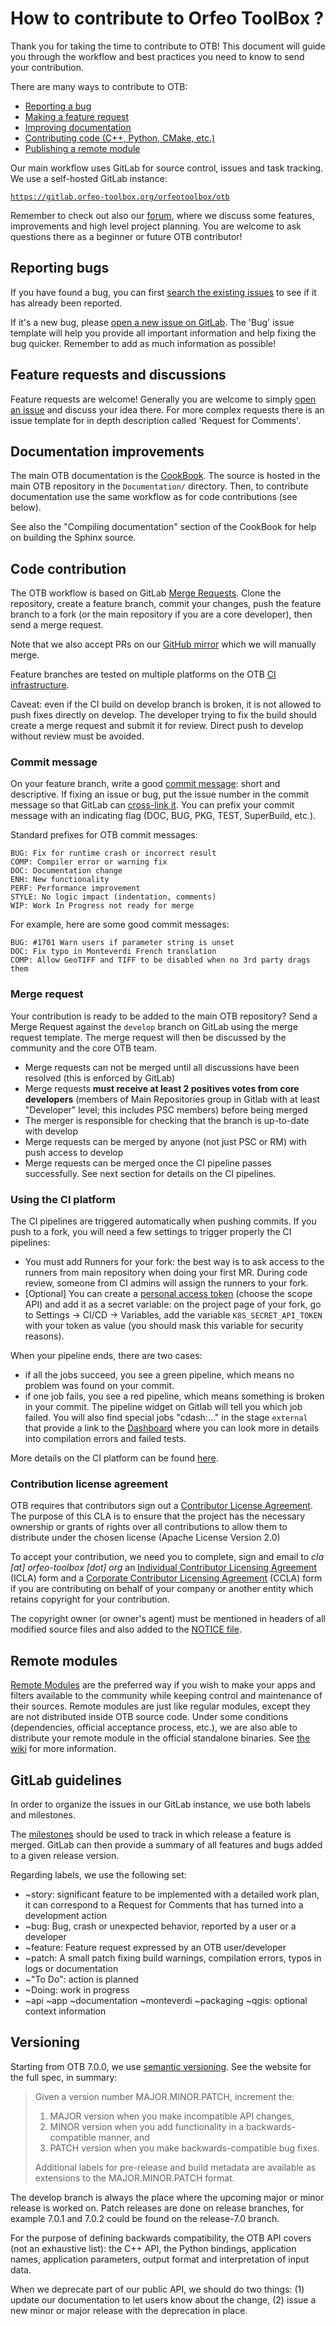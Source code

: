 # How to contribute to Orfeo ToolBox ?

Thank you for taking the time to contribute to OTB! This document will guide you
through the workflow and best practices you need to know to send your
contribution.

There are many ways to contribute to OTB:

* [Reporting a bug](#reporting-bugs)
* [Making a feature request](#feature-requests-and-discussions)
* [Improving documentation](#documentation-improvements)
* [Contributing code (C++, Python, CMake, etc.)](#code-contribution)
* [Publishing a remote module](#remote-modules)

Our main workflow uses GitLab for source control, issues and task tracking. We
use a self-hosted GitLab instance:

[`https://gitlab.orfeo-toolbox.org/orfeotoolbox/otb`](https://gitlab.orfeo-toolbox.org/orfeotoolbox/otb)

Remember to check out also our [forum](https://forum.orfeo-toolbox.org/),
where we discuss some features, improvements and high level project planning.
You are welcome to ask questions there as a beginner or future OTB contributor!

## Reporting bugs

If you have found a bug, you can first [search the existing issues](https://gitlab.orfeo-toolbox.org/orfeotoolbox/otb/issues?label_name%5B%5D=bug)
to see if it has already been reported.

If it's a new bug, please [open a new issue on GitLab](https://gitlab.orfeo-toolbox.org/orfeotoolbox/otb/issues/new).
The 'Bug' issue template will help you provide all important information and
help fixing the bug quicker. Remember to add as much information as possible!

## Feature requests and discussions

Feature requests are welcome! Generally you are welcome to simply [open an issue](https://gitlab.orfeo-toolbox.org/orfeotoolbox/otb/issues)
and discuss your idea there. For more complex requests there is an issue
template for in depth description called 'Request for Comments'.


## Documentation improvements

The main OTB documentation is
the [CookBook](https://www.orfeo-toolbox.org/CookBook/).  The source is
hosted in the main OTB repository in the `Documentation/` directory. Then, to
contribute documentation use the same workflow as for code contributions (see
below).

See also the "Compiling documentation" section of the CookBook
for help on building the Sphinx source.

## Code contribution

The OTB workflow is based on GitLab [Merge Requests](https://docs.gitlab.com/ee/gitlab-basics/add-merge-request.html).
Clone the repository, create a feature branch, commit your changes, push the
feature branch to a fork (or the main repository if you are a core developer),
then send a merge request.

Note that we also accept PRs on our [GitHub mirror](https://github.com/orfeotoolbox/OTB)
which we will manually merge.

Feature branches are tested on multiple platforms on the OTB
[CI infrastructure](https://gitlab.orfeo-toolbox.org/orfeotoolbox/otb/pipelines). 

Caveat: even if the CI build on develop branch is broken, it is not
allowed to push fixes directly on develop. The developer trying to fix the
build should create a merge request and submit it for review. Direct push to
develop without review must be avoided.

### Commit message

On your feature branch, write a good [commit message](https://xkcd.com/1296/):
short and descriptive. If fixing an issue or bug, put the issue number in the
commit message so that GitLab can [cross-link it](https://docs.gitlab.com/ce/user/project/issues/crosslinking_issues.html).
You can prefix your commit message with an indicating flag (DOC, BUG, PKG,
TEST, SuperBuild, etc.).

Standard prefixes for OTB commit messages:

    BUG: Fix for runtime crash or incorrect result
    COMP: Compiler error or warning fix
    DOC: Documentation change
    ENH: New functionality
    PERF: Performance improvement
    STYLE: No logic impact (indentation, comments)
    WIP: Work In Progress not ready for merge

For example, here are some good commit messages:

    BUG: #1701 Warn users if parameter string is unset
    DOC: Fix typo in Monteverdi French translation
    COMP: Allow GeoTIFF and TIFF to be disabled when no 3rd party drags them

### Merge request

Your contribution is ready to be added to the main OTB repository? Send a Merge
Request against the `develop` branch on GitLab using the merge request
template. The merge request will then be discussed by the community and the core
OTB team.

* Merge requests can not be merged until all discussions have been resolved (this is enforced by GitLab)
* Merge requests **must receive at least 2 positives votes from core developers** (members of Main Repositories group in Gitlab with at least "Developer" level; this includes PSC members) before being merged
* The merger is responsible for checking that the branch is up-to-date with develop
* Merge requests can be merged by anyone (not just PSC or RM) with push access to develop
* Merge requests can be merged once the CI pipeline passes successfully. See
  next section for details on the CI pipelines.


### Using the CI platform

The CI pipelines are triggered automatically when pushing commits. If you push
to a fork, you will need a few settings to trigger properly the CI pipelines:

* You must add Runners for your fork: the best way is to ask access to the
  runners from main repository when doing your first MR. During code review,
  someone from CI admins will assign the runners to your fork.
* [Optional] You can create a
  [personal access token](https://docs.gitlab.com/ce/user/profile/personal_access_tokens.html)
  (choose the scope API) and add it as a secret variable: on the project page of
  your fork, go to Settings -> CI/CD -> Variables, add the variable `K8S_SECRET_API_TOKEN`
  with your token as value (you should mask this variable for security reasons).

When your pipeline ends, there are two cases:

* if all the jobs succeed, you see a green pipeline, which means no problem was
  found on your commit.
* if one job fails, you see a red pipeline, which means something is broken in
  your commit. The pipeline widget on Gitlab will tell you which job failed. You
  will also find special jobs "cdash:..." in the stage `external` that provide
  a link to the [Dashboard](https://cdash.orfeo-toolbox.org/index.php?project=OTB)
  where you can look more in details into compilation errors and failed tests.

More details on the CI platform can be found
[here](https://gitlab.orfeo-toolbox.org/orfeotoolbox/otb/wikis/OTB-Continuous-Integration-platform).

### Contribution license agreement

OTB requires that contributors sign out a [Contributor License
Agreement](https://en.wikipedia.org/wiki/Contributor_License_Agreement). The
purpose of this CLA is to ensure that the project has the necessary ownership or
grants of rights over all contributions to allow them to distribute under the
chosen license (Apache License Version 2.0)

To accept your contribution, we need you to complete, sign and email to *cla [at]
orfeo-toolbox [dot] org* an [Individual Contributor Licensing
Agreement](https://www.orfeo-toolbox.org/cla/icla-en.doc) (ICLA) form and a
[Corporate Contributor Licensing
Agreement](https://www.orfeo-toolbox.org/cla/ccla-en.doc) (CCLA) form if you are
contributing on behalf of your company or another entity which retains copyright
for your contribution.

The copyright owner (or owner's agent) must be mentioned in headers of all
modified source files and also added to the [NOTICE
file](https://gitlab.orfeo-toolbox.org/orfeotoolbox/otb/raw/develop/NOTICE).

## Remote modules

[Remote Modules](https://wiki.orfeo-toolbox.org/index.php/Remote_Modules) are
the preferred way if you wish to make your apps and filters available to the
community while keeping control and maintenance of their sources. Remote
modules are just like regular modules, except they are not distributed inside
OTB source code. Under some conditions (dependencies, official acceptance
process, etc.), we are also able to distribute your remote module in the
official standalone binaries. See [the wiki](https://wiki.orfeo-toolbox.org/index.php/Remote_Modules)
for more information.

## GitLab guidelines

In order to organize the issues in our GitLab instance, we use both labels and
milestones.

The [milestones](https://gitlab.orfeo-toolbox.org/orfeotoolbox/otb/milestones) should be used to track in which release a feature is merged.
GitLab can then provide a summary of all features and bugs added to a given release
version.

Regarding labels, we use the following set:
* ~story: significant feature to be implemented with a detailed work plan, it can
  correspond to a Request for Comments that has turned into a development action
* ~bug: Bug, crash or unexpected behavior, reported by a user or a developer
* ~feature: Feature request expressed by an OTB user/developer
* ~patch: A small patch fixing build warnings, compilation errors, typos in logs or documentation
* ~"To Do": action is planned
* ~Doing: work in progress
* ~api ~app ~documentation ~monteverdi ~packaging ~qgis: optional context information

## Versioning

Starting from OTB 7.0.0, we use [semantic versioning](https://semver.org/). See the website for the full spec, in summary:

> Given a version number MAJOR.MINOR.PATCH, increment the:
>
>  1. MAJOR version when you make incompatible API changes,
>  2. MINOR version when you add functionality in a backwards-compatible manner, and
>  3. PATCH version when you make backwards-compatible bug fixes.
>
> Additional labels for pre-release and build metadata are available as extensions to the MAJOR.MINOR.PATCH format.

The develop branch is always the place where the upcoming major or minor release is worked on. Patch releases are done on release branches, for example 7.0.1 and 7.0.2 could be found on the release-7.0 branch.

For the purpose of defining backwards compatibility, the OTB API covers (not an exhaustive list): the C++ API, the Python bindings, application names, application parameters, output format and interpretation of input data.

When we deprecate part of our public API, we should do two things: (1) update our documentation to let users know about the change, (2) issue a new minor or major release with the deprecation in place.

